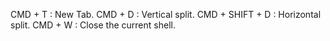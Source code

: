 CMD + T : New Tab.
CMD + D : Vertical split.
CMD + SHIFT + D : Horizontal split.
CMD + W : Close the current shell.